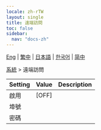 ```yaml
---
locale: zh-rTW
layout: single
title: 遠端訪問
toc: false
sidebar:
  nav: "docs-zh"
---
```

[Eng](/dancexr/menu/2025.4/system/remote_access) | [繁中](/tw/dancexr/menu/2025.4/system/remote_access) | [日本語](/jp/dancexr/menu/2025.4/system/remote_access) | [한국어](/kr/dancexr/menu/2025.4/system/remote_access) | [简中](/zh/dancexr/menu/2025.4/system/remote_access)

[系統](../menu#系統) > 遠端訪問



| Setting | Value | Description |
| :--- | --- | :--- |
|<nobr>啟用</nobr>| [OFF] | 
|<nobr>埠號</nobr>|| 
|<nobr>密碼</nobr>|| 
